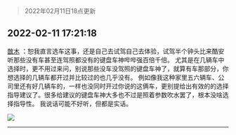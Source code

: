 > 2022年02月11日18点更新
<link rel="stylesheet" href="https://cdn.jsdelivr.net/gh/taotie6/sampleJSON@main/css/photo_show.css">
<meta name="referrer" content="no-referrer" />


 ## 2022-02-11 17:21:18 

 [㪚木](https://www.coolapk.com/feed/33472153?shareKey=NDMxYTlkZjg0ZDA3NjIwNjMyZjI~) ：恕我直言选车这事，还是自己去试驾自己去体验，试驾半个钟头比来酷安听那些没有车甚至连驾照都没有的键盘车神哔哔强百倍千倍。
尤其是在几辆车中选择时，更不用过来问，别说那些没车没驾照的键盘车神了，就算有车那部分，你想选择的几辆车都开过并比较过的也几乎没有。<!--break-->
例如像我这种家里五六辆车、公司里还有好几辆车的，一样也没同时开过你说的这俩车，更别提给出有效的的选择指导建议了。很多给建议的键盘车神大多也不过是照着参数吹水罢了，根本没啥选择指导性。
我说话可能不好听，但都是实话。 

<div class="album">
<img class="img-item" src="http://image.coolapk.com/feed/2022/0211/17/1081091_cc75c90b_1276_9186_538@300x300.gif" />
</div>

 ------- 

